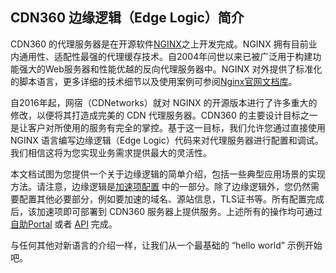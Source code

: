 ## CDN360 边缘逻辑（Edge Logic）简介

CDN360 的代理服务器是在开源软件[NGINX](http://nginx.org)之上开发完成。NGINX 拥有目前业内通用性、适配性最强的代理缓存技术。自2004年问世以来已被广泛用于构建功能强大的Web服务器和性能优越的反向代理服务器中。NGINX 对外提供了标准化的脚本语言，更多详细的技术细节以及使用案例可参阅[Nginx官网文档库](http://nginx.org/en/docs/)。

自2016年起，网宿（CDNetworks）就对 NGINX 的开源版本进行了许多重大的修改，以便将其打造成完美的 CDN 代理服务器。CDN360 的主要设计目标之一是让客户对所使用的服务有完全的掌控。基于这一目标，我们允许您通过直接使用 NGINX 语言编写边缘逻辑（Edge Logic）代码来对代理服务器进行配置和调试。我们相信这将为您实现业务需求提供最大的灵活性。

本文档试图为您提供一个关于边缘逻辑的简单介绍，包括一些典型应用场景的实现方法。请注意，边缘逻辑是[加速项配置](/apidocs#operation/createProperty) 中的一部分。除了边缘逻辑外，您仍然需要配置其他必要部分，例如要加速的域名、源站信息，TLS证书等。所有配置完成后，该加速项即可部署到 CDN360 服务器上提供服务。上述所有的操作均可通过 [自助Portal](https://console.cdnetworks.com/cdn) 或者 [API](/apidocs) 完成。

与任何其他对新语言的介绍一样，让我们从一个最基础的 “hello world” 示例开始吧。
